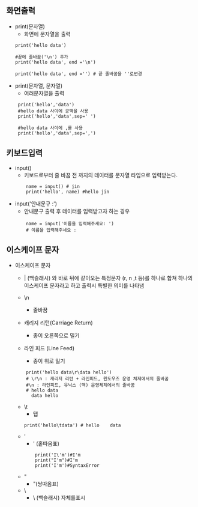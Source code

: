 ## 화면출력
* print(문자열) 
    * 화면에 문자열을 출력
    ```
    print('hello data')
    
    #끝에 줄바꿈('\n') 추가 
    print('hello data', end ='\n')

    print('hello data', end ='') # 끝 줄바꿈을 ''로변경
    ```
* print(문자열, 문자열)
    * 여러문자열을 출력
    ```
     print('hello','data')
     #hello data 사이에 공백을 사용
     print('hello','data',sep=' ')

     #hello data 사이에 ,를 사용
     print('hello','data',sep=',')
    ```

## 키보드입력
* input()
    * 키보드로부터 줄 바꿈 전 까지의 데이터를 문자열 타입으로 입력받는다.
    ```
        name = input() # jin
        print('hello', name) #hello jin
    ```
* input('안내문구 :')
    * 안내문구 출력 후 데이터를 입력받고자 하는 경우
    ```
        name = input('이름을 입력해주세요: ')
        # 이름을 입력해주세요 : 

    ```
## 이스케이프 문자
* 이스케이프 문자
    * | (백슬래시) 와 바로 뒤에 같이오는 특정문자 (r, n ,t 등)를 하나로 합쳐 하나의 이스케이프 문자라고 하고 출력시 특별한 의미를 나타냄

    * \n
        * 줄바꿈

    * 캐리지 리턴(Carriage Return) 
        * 종이 오른쪽으로 밀기
    * 라인 피드 (Line Feed)
        * 종이 위로 밀기
    ```
        print('hello data\r\data hello')
        # \r\n : 캐리지 리턴 + 라인피드, 윈도우즈 운영 체제에서의 줄바꿈
        #\n : 라인피드, 유닉스 (맥) 운영체제에서의 줄바꿈
        # hello data
          data hello
    ```
    * \t
        * 탭
        ```
        print('hello\tdata') # hello    data
        ```
    * \'
        * ' (홑따옴표)
        ```
            print('I\'m')#I'm
            print("I'm")#I'm
            print('I'm')#SyntaxError
        ```
    * \"
        * "(쌍따옴표)
    * \\
        * \ (백슬래시) 자체를표시
    
    
